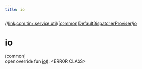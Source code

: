 ```yaml
---
title: io
---
```

//[link](../../../index.html)/[com.tink.service.util](../index.html)/[[common]DefaultDispatcherProvider](index.html)/[io](io.html)



# io



[common]\
open override fun [io](io.html)(): &lt;ERROR CLASS&gt;




